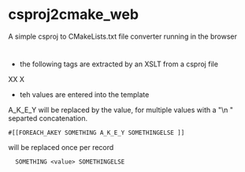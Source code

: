 # csproj2cmake_web
A simple csproj to CMakeLists.txt file converter running in the browser



#

- the following tags are extracted by an XSLT from a csproj file

XX X



- teh values are entered into the template

A_K_E_Y will be replaced by the value,
for multiple values with a "\n    " separted concatenation.

```
#[[FOREACH_AKEY SOMETHING A_K_E_Y SOMETHINGELSE ]]
```

will be replaced once per record

```
  SOMETHING <value> SOMETHINGELSE
```



